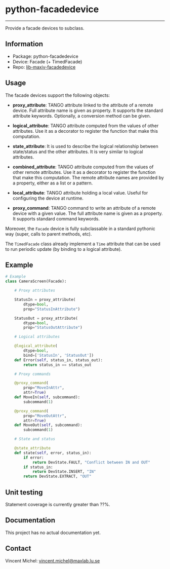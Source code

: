 python-facadedevice
===================
***

Provide a facade devices to subclass.

Information
-----------

 - Package: python-facadedevice
 - Device:  Facade (+ TimedFacade)
 - Repo:    [lib-maxiv-facadedevice][repo]

[repo]: https://github.com/MaxIV-KitsControls/lib-maxiv-facadedevice.git


Usage
-----

The facade devices support the following objects:

- **proxy_attribute**: TANGO attribute linked to the attribute of a remote
  device. Full attribute name is given as property. It supports the
  standard attribute keywords. Optionally, a conversion method can be given.

- **logical_attribute**: TANGO attribute computed from the values of other
  attributes. Use it as a decorator to register the function that make this
  computation.

- **state_attribute**: It is used to describe the logical relationship between
  state/status and the other attributes. It is very similar to logical attributes.

- **combined_attribute**: TANGO attribute computed from the values of other
  remote attributes. Use it as a decorator to register the function that make this
  computation. The remote attribute names are provided by a property, either as a
  list or a pattern.

- **local_attribute**: TANGO attribute holding a local value. Useful for configuring
  the device at runtime.

- **proxy_command**: TANGO command to write an attribute of a remote device
  with a given value. The full attribute name is given as a property. It
  supports standard command keywords.

Moreover, the `Facade` device is fully subclassable in a standard pythonic way
(super, calls to parent methods, etc).

The `TimedFacade` class already implement a `Time` attribute that can be used to
run periodic update (by binding to a logical attribute).


Example
-------

```python
# Example
class CameraScreen(Facade):

    # Proxy attributes

    StatusIn = proxy_attribute(
	    dtype=bool,
        prop="StatusInAttribute")

    StatusOut = proxy_attribute(
        dtype=bool,
        prop="StatusOutAttribute")

    # Logical attributes

    @logical_attribute(
		dtype=bool,
		bind=['StatusIn', 'StatusOut'])
    def Error(self, status_in, status_out):
        return status_in == status_out

    # Proxy commands

    @proxy_command(
        prop="MoveInAttr",
        attr=True)
	def MoveIn(self, subcommand):
		subcommand(1)

    @proxy_command(
        prop="MoveOutAttr",
        attr=True)
	def MoveOut(self, subcommand):
	    subcommand(1)

    # State and status

	@state_attribute
    def state(self, error, status_in):
        if error:
            return DevState.FAULT, "Conflict between IN and OUT"
		if status_in:
            return DevState.INSERT, "IN"
        return DevState.EXTRACT, "OUT"

```

Unit testing
------------

Statement coverage is currently greater than ??%.


Documentation
-------------

This project has no actual documentation yet.


Contact
-------

Vincent Michel: vincent.michel@maxlab.lu.se
